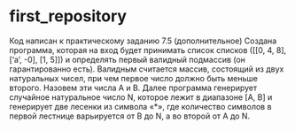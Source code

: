 # first_repository
Код написан к практическому заданию 7.5 (дополнительное)
Создана программа, которая на вход будет принимать список списков ([[0, 4, 8], [‘a’, -0], [1, 5]]) и определять первый валидный подмассив (он гарантированно есть). Валидным считается массив, состоящий из двух натуральных чисел, при чем первое число должно быть меньше второго. Назовем эти числа А и В. Далее программа генерирует случайное натуральное число N, которое лежит в диапазоне [А, В] и генерирует две лесенки из символа «*», где количество символов в первой лестнице варьируется от B до N, а во второй от A до N.
